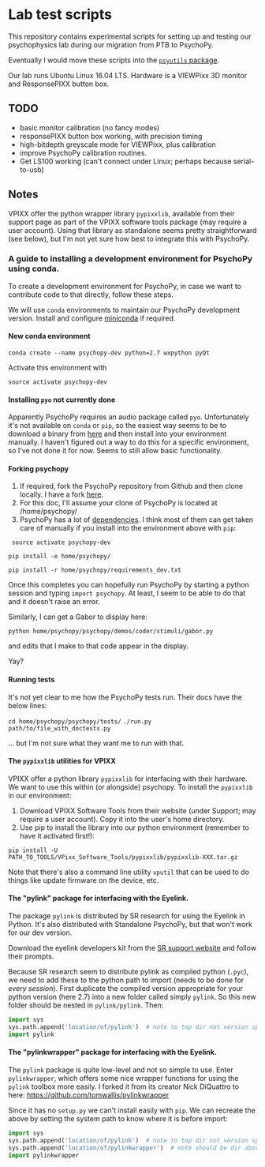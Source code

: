 # Lab test scripts

This repository contains experimental scripts for setting up and testing our psychophysics lab during our migration from PTB to PsychoPy.

Eventually I would move these scripts into the [`psyutils` package](https://github.com/tomwallis/PsyUtils).

Our lab runs Ubuntu Linux 16.04 LTS. Hardware is a VIEWPixx 3D monitor and ResponsePIXX button box.

## TODO

* basic monitor calibration (no fancy modes)
* responsePIXX button box working, with precision timing
* high-bitdepth greyscale mode for VIEWPixx, plus calibration
* improve PsychoPy calibration routines.
* Get LS100 working (can't connect under Linux; perhaps because serial-to-usb)

## Notes

VPIXX offer the python wrapper library `pypixxlib`, available from their support page as part of the VPIXX software tools package (may require a user account).
Using that library as standalone seems pretty straightforward (see below), but I'm not yet sure how best to integrate this with PsychoPy.

### A guide to installing a development environment for PsychoPy using conda.

To create a development environment for PsychoPy, in case we want to contribute code to that directly, follow these steps.

We will use `conda` environments to maintain our PsychoPy development version. Install and configure [miniconda](https://conda.io/miniconda.html) if required.

#### New conda environment

`conda create --name psychopy-dev python=2.7 wxpython pyQt`

Activate this environment with

`source activate psychopy-dev`

#### Installing `pyo` **not currently done**

Apparently PsychoPy requires an audio package called  `pyo`. Unfortunately it's not available on `conda` or `pip`, so the easiest way seems to be to download a binary from [here](http://ajaxsoundstudio.com/software/pyo/) and then install into your environment manually. I haven't figured out a way to do this for a specific environment, so I've not done it for now. Seems to still allow basic functionality.


#### Forking psychopy

1. If required, fork the PsychoPy repository from Github and then clone locally. I have a fork [here](https://github.com/tomwallis/psychopy).
2. For this doc, I'll assume your clone of PsychoPy is located at /home/psychopy/
3. PsychoPy has a lot of [dependencies](http://www.psychopy.org/installation.html#dependencies). I think most of them can get taken care of manually if you install into the environment above with `pip`:

` source activate psychopy-dev`

`pip install -e home/psychopy/`

`pip install -r home/psychopy/requirements_dev.txt`

Once this completes you can hopefully run PsychoPy by starting a python session and typing `import psychopy`. At least, I seem to be able to do that and it doesn't raise an error.

Similarly, I can get a Gabor to display here:

`python home/psychopy/psychopy/demos/coder/stimuli/gabor.py `

and edits that I make to that code appear in the display.

Yay?

#### Running tests

It's not yet clear to me how the PsychoPy tests run.
Their docs have the below lines:

`cd home/psychopy/psychopy/tests/`
`./run.py path/to/file_with_doctests.py`

... but I'm not sure what they want me to run with that.


#### The `pypixxlib` utilities for VPIXX

VPIXX offer a python library `pypixxlib` for interfacing with their hardware.
We want to use this within (or alongside) psychopy.
To install the `pypixxlib` in our environment:

1. Download VPIXX Software Tools from their website (under Support; may require
a user account). Copy it into the user's home directory.
1. Use pip to install the library into our python environment 
(remember to have it activated first!):

`pip install -U  PATH_TO_TOOLS/VPixx_Software_Tools/pypixxlib/pypixxlib-XXX.tar.gz`

Note that there's also a command line utility `vputil` that can be used to 
do things like update firmware on the device, etc.


#### The "pylink" package for interfacing with the Eyelink.

The package `pylink` is distributed by SR research
for using the Eyelink in Python. It's also
distributed with Standalone PsychoPy, but that won't work for our dev version.

Download the eyelink developers kit from the
[SR support website](https://www.sr-support.com/forum/downloads/eyelink-display-software/45-eyelink-developers-kit-for-mac-os-x-mac-os-x-display-software?15-EyeLink-Developers-Kit-for-Mac-OS-X-(Mac-OS-X-Display-Software)=)
 and follow their prompts.

Because SR research seem to distribute pylink as compiled python (`.pyc`), we
need to add these to the python path to import (needs to be done for *every
session*). First duplicate the compiled version appropriate for
your python version (here 2.7) into a new folder called simply `pylink`.
So this new folder should be nested in `pylink/pylink`. Then:

```python
import sys
sys.path.append('location/of/pylink')  # note to top dir not version specific
import pylink

```

#### The "pylinkwrapper" package for interfacing with the Eyelink.

The `pylink` package is quite low-level and not so simple to use. Enter
`pylinkwrapper`, which offers some nice wrapper functions
for using the `pylink` toolbox more easily. I forked it from its creator
Nick DiQuattro to here: https://github.com/tomwallis/pylinkwrapper

Since it has no `setup.py` we can't install easily with `pip`. We can
recreate the above by setting the system path to know where it is before
import:

```python
import sys
sys.path.append('location/of/pylink')  # note to top dir not version specific
sys.path.append('location/of/pylinkwrapper')  # note should be dir above pylinkwrapper
import pylinkwrapper
```